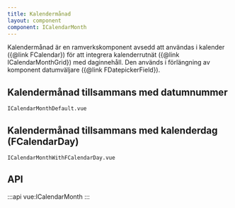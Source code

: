 ```yaml
---
title: Kalendermånad
layout: component
component: ICalendarMonth
---
```


Kalendermånad är en ramverkskomponent avsedd att användas i kalender ({@link FCalendar}) för att integrera kalenderrutnät ({@link ICalendarMonthGrid}) med daginnehåll.
Den används i förlängning av komponent datumväljare ({@link FDatepickerField}).

## Kalendermånad tillsammans med datumnummer

```import
ICalendarMonthDefault.vue
```

## Kalendermånad tillsammans med kalenderdag (FCalendarDay)

```import
ICalendarMonthWithFCalendarDay.vue
```

## API

:::api
vue:ICalendarMonth
:::
